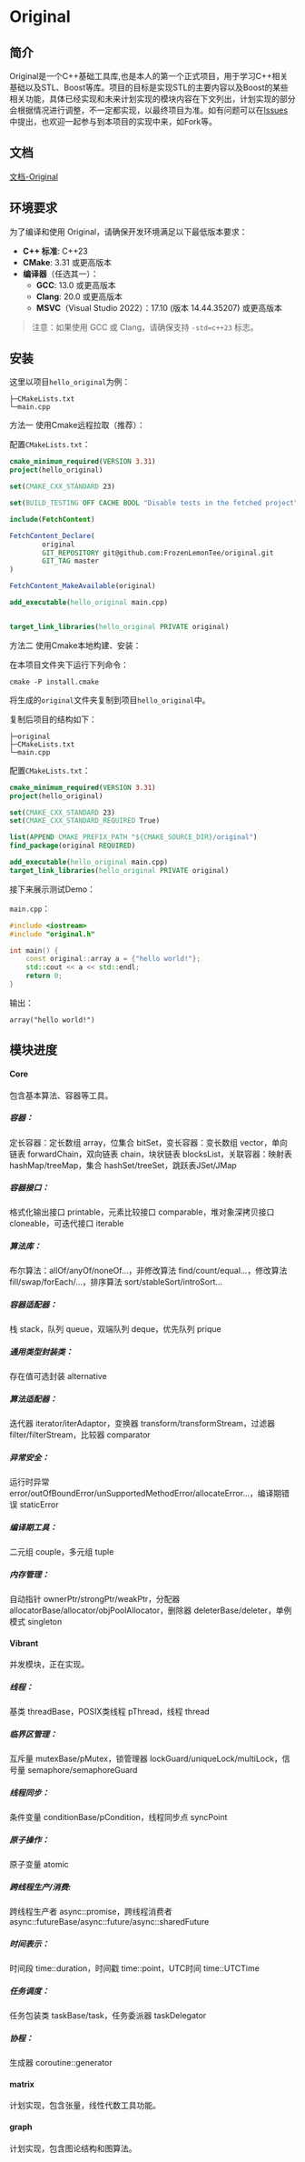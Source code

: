 # Original



## 简介

Original是一个C++基础工具库,也是本人的第一个正式项目，用于学习C++相关基础以及STL、Boost等库。项目的目标是实现STL的主要内容以及Boost的某些相关功能，具体已经实现和未来计划实现的模块内容在下文列出，计划实现的部分会根据情况进行调整，不一定都实现，以最终项目为准。如有问题可以在[Issues](https://github.com/FrozenLemonTee/original/issues)中提出，也欢迎一起参与到本项目的实现中来，如Fork等。

## 文档
[文档-Original](https://documents-original.vercel.app/)

## 环境要求

为了编译和使用 Original，请确保开发环境满足以下最低版本要求：

- **C++ 标准**: C++23
- **CMake**: 3.31 或更高版本
- **编译器**（任选其一）：
    - **GCC**: 13.0 或更高版本
    - **Clang**: 20.0 或更高版本
    - **MSVC**（Visual Studio 2022）：17.10 (版本 14.44.35207) 或更高版本

> 注意：如果使用 GCC 或 Clang，请确保支持 `-std=c++23` 标志。

## 安装

这里以项目`hello_original`为例：
```text
├─CMakeLists.txt
└─main.cpp
```

方法一 使用Cmake远程拉取（推荐）：

配置`CMakeLists.txt`：
```cmake
cmake_minimum_required(VERSION 3.31)
project(hello_original)

set(CMAKE_CXX_STANDARD 23)

set(BUILD_TESTING OFF CACHE BOOL "Disable tests in the fetched project")

include(FetchContent)

FetchContent_Declare(
        original
        GIT_REPOSITORY git@github.com:FrozenLemonTee/original.git
        GIT_TAG master
)

FetchContent_MakeAvailable(original)

add_executable(hello_original main.cpp)


target_link_libraries(hello_original PRIVATE original)
```
方法二 使用Cmake本地构建、安装：

在本项目文件夹下运行下列命令：
```shell
cmake -P install.cmake
```
将生成的`original`文件夹复制到项目`hello_original`中。

复制后项目的结构如下：
```text
├─original
├─CMakeLists.txt
└─main.cpp
```

配置`CMakeLists.txt`：
```cmake
cmake_minimum_required(VERSION 3.31)
project(hello_original)

set(CMAKE_CXX_STANDARD 23)
set(CMAKE_CXX_STANDARD_REQUIRED True)

list(APPEND CMAKE_PREFIX_PATH "${CMAKE_SOURCE_DIR}/original")
find_package(original REQUIRED)

add_executable(hello_original main.cpp)
target_link_libraries(hello_original PRIVATE original)
```

接下来展示测试Demo：

`main.cpp`：
```c++
#include <iostream>
#include "original.h"

int main() {
    const original::array a = {"hello world!"};
    std::cout << a << std::endl;
    return 0;
}
```
输出：
```text
array("hello world!")
```

## 模块进度

#### Core

包含基本算法、容器等工具。

##### 容器：

定长容器：定长数组 array，位集合 bitSet，变长容器：变长数组 vector，单向链表 forwardChain，双向链表 chain，块状链表 blocksList，关联容器：映射表 hashMap/treeMap，集合 hashSet/treeSet，跳跃表JSet/JMap

##### 容器接口：

格式化输出接口 printable，元素比较接口 comparable，堆对象深拷贝接口 cloneable，可迭代接口 iterable

##### 算法库：

布尔算法：allOf/anyOf/noneOf...，非修改算法 find/count/equal...，修改算法 fill/swap/forEach/...，排序算法 sort/stableSort/introSort...

##### 容器适配器：

栈 stack，队列 queue，双端队列 deque，优先队列 prique

##### 通用类型封装类：

存在值可选封装 alternative

##### 算法适配器：

迭代器 iterator/iterAdaptor，变换器 transform/transformStream，过滤器 filter/filterStream，比较器 comparator

##### 异常安全：

运行时异常 error/outOfBoundError/unSupportedMethodError/allocateError...，编译期错误 staticError

##### 编译期工具：

二元组 couple，多元组 tuple

##### 内存管理：

自动指针 ownerPtr/strongPtr/weakPtr，分配器 allocatorBase/allocator/objPoolAllocator，删除器 deleterBase/deleter，单例模式 singleton


#### Vibrant

并发模块，正在实现。

##### 线程：

基类 threadBase，POSIX类线程 pThread，线程 thread

##### 临界区管理：

互斥量 mutexBase/pMutex，锁管理器 lockGuard/uniqueLock/multiLock，信号量 semaphore/semaphoreGuard

##### 线程同步：

条件变量 conditionBase/pCondition，线程同步点 syncPoint

##### 原子操作：

原子变量 atomic

##### 跨线程生产/消费:

跨线程生产者 async::promise，跨线程消费者 async::futureBase/async::future/async::sharedFuture

##### 时间表示：

时间段 time::duration，时间戳 time::point，UTC时间 time::UTCTime

##### 任务调度：

任务包装类 taskBase/task，任务委派器 taskDelegator

##### 协程：

生成器 coroutine::generator

#### matrix

计划实现，包含张量，线性代数工具功能。

#### graph

计划实现，包含图论结构和图算法。


